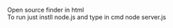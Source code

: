 Open source finder in html                                                                                                                         
To run just instll node.js and type in cmd node server.js
